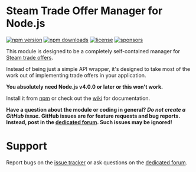 # Steam Trade Offer Manager for Node.js
[![npm version](https://img.shields.io/npm/v/steam-tradeoffer-manager.svg)](https://npmjs.com/package/steam-tradeoffer-manager)
[![npm downloads](https://img.shields.io/npm/dm/steam-tradeoffer-manager.svg)](https://npmjs.com/package/steam-tradeoffer-manager)
[![license](https://img.shields.io/npm/l/steam-tradeoffer-manager.svg)](https://github.com/DoctorMcKay/node-steam-tradeoffer-manager/blob/master/LICENSE)
[![sponsors](https://img.shields.io/github/sponsors/DoctorMcKay.svg)](https://github.com/sponsors/DoctorMcKay)

This module is designed to be a completely self-contained manager for
[Steam trade offers](https://steamcommunity.com/my/tradeoffers).

Instead of being just a simple API wrapper, it's designed to take most of the work out of implementing trade offers in
your application.

**You absolutely need Node.js v4.0.0 or later or this won't work.**

Install it from [npm](https://www.npmjs.com/package/steam-tradeoffer-manager) or check out the
[wiki](https://github.com/DoctorMcKay/node-steam-tradeoffer-manager/wiki) for documentation.

**Have a question about the module or coding in general? *Do not create a GitHub issue.* GitHub issues are for feature
requests and bug reports. Instead, post in the [dedicated forum](https://dev.doctormckay.com/forum/9-node-steam-tradeoffer-manager/).
Such issues may be ignored!**

# Support

Report bugs on the [issue tracker](https://github.com/DoctorMcKay/node-steam-tradeoffer-manager/issues) or ask questions
on the [dedicated forum](https://dev.doctormckay.com/forum/9-node-steam-tradeoffer-manager/).
